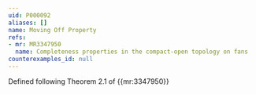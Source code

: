 ```yaml
---
uid: P000092
aliases: []
name: Moving Off Property
refs:
- mr: MR3347950
  name: Completeness properties in the compact-open topology on fans
counterexamples_id: null
---
```

Defined following Theorem 2.1 of {{mr:3347950}}
